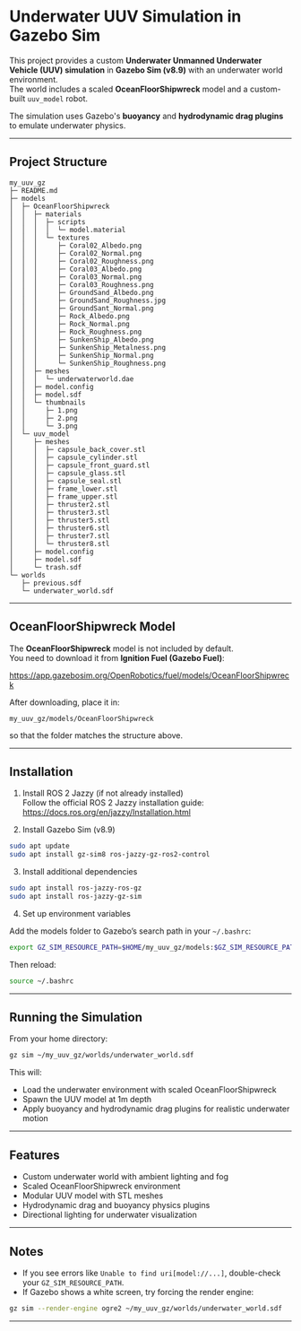 # Underwater UUV Simulation in Gazebo Sim

This project provides a custom **Underwater Unmanned Underwater Vehicle (UUV) simulation** in **Gazebo Sim (v8.9)** with an underwater world environment.  
The world includes a scaled **OceanFloorShipwreck** model and a custom-built `uuv_model` robot.

The simulation uses Gazebo's **buoyancy** and **hydrodynamic drag plugins** to emulate underwater physics.

---

## Project Structure

```
my_uuv_gz
├─ README.md
├─ models
│  ├─ OceanFloorShipwreck
│  │  ├─ materials
│  │  │  ├─ scripts
│  │  │  │  └─ model.material
│  │  │  └─ textures
│  │  │     ├─ Coral02_Albedo.png
│  │  │     ├─ Coral02_Normal.png
│  │  │     ├─ Coral02_Roughness.png
│  │  │     ├─ Coral03_Albedo.png
│  │  │     ├─ Coral03_Normal.png
│  │  │     ├─ Coral03_Roughness.png
│  │  │     ├─ GroundSand_Albedo.png
│  │  │     ├─ GroundSand_Roughness.jpg
│  │  │     ├─ GroundSant_Normal.png
│  │  │     ├─ Rock_Albedo.png
│  │  │     ├─ Rock_Normal.png
│  │  │     ├─ Rock_Roughness.png
│  │  │     ├─ SunkenShip_Albedo.png
│  │  │     ├─ SunkenShip_Metalness.png
│  │  │     ├─ SunkenShip_Normal.png
│  │  │     └─ SunkenShip_Roughness.png
│  │  ├─ meshes
│  │  │  └─ underwaterworld.dae
│  │  ├─ model.config
│  │  ├─ model.sdf
│  │  └─ thumbnails
│  │     ├─ 1.png
│  │     ├─ 2.png
│  │     └─ 3.png
│  └─ uuv_model
│     ├─ meshes
│     │  ├─ capsule_back_cover.stl
│     │  ├─ capsule_cylinder.stl
│     │  ├─ capsule_front_guard.stl
│     │  ├─ capsule_glass.stl
│     │  ├─ capsule_seal.stl
│     │  ├─ frame_lower.stl
│     │  ├─ frame_upper.stl
│     │  ├─ thruster2.stl
│     │  ├─ thruster3.stl
│     │  ├─ thruster5.stl
│     │  ├─ thruster6.stl
│     │  ├─ thruster7.stl
│     │  └─ thruster8.stl
│     ├─ model.config
│     ├─ model.sdf
│     └─ trash.sdf
└─ worlds
   ├─ previous.sdf
   └─ underwater_world.sdf
```

---

## OceanFloorShipwreck Model

The **OceanFloorShipwreck** model is not included by default.  
You need to download it from **Ignition Fuel (Gazebo Fuel)**:

https://app.gazebosim.org/OpenRobotics/fuel/models/OceanFloorShipwreck

After downloading, place it in:

```
my_uuv_gz/models/OceanFloorShipwreck
```

so that the folder matches the structure above.

---

## Installation

1. Install ROS 2 Jazzy (if not already installed)  
   Follow the official ROS 2 Jazzy installation guide:  
   https://docs.ros.org/en/jazzy/Installation.html

2. Install Gazebo Sim (v8.9)

```bash
sudo apt update
sudo apt install gz-sim8 ros-jazzy-gz-ros2-control
```

3. Install additional dependencies

```bash
sudo apt install ros-jazzy-ros-gz
sudo apt install ros-jazzy-gz-sim
```

4. Set up environment variables

Add the models folder to Gazebo’s search path in your `~/.bashrc`:

```bash
export GZ_SIM_RESOURCE_PATH=$HOME/my_uuv_gz/models:$GZ_SIM_RESOURCE_PATH
```

Then reload:

```bash
source ~/.bashrc
```

---

## Running the Simulation

From your home directory:

```bash
gz sim ~/my_uuv_gz/worlds/underwater_world.sdf
```

This will:

- Load the underwater environment with scaled OceanFloorShipwreck  
- Spawn the UUV model at 1m depth  
- Apply buoyancy and hydrodynamic drag plugins for realistic underwater motion  

---

## Features

- Custom underwater world with ambient lighting and fog  
- Scaled OceanFloorShipwreck environment  
- Modular UUV model with STL meshes  
- Hydrodynamic drag and buoyancy physics plugins  
- Directional lighting for underwater visualization  

---

## Notes

- If you see errors like `Unable to find uri[model://...]`, double-check your `GZ_SIM_RESOURCE_PATH`.  
- If Gazebo shows a white screen, try forcing the render engine:

```bash
gz sim --render-engine ogre2 ~/my_uuv_gz/worlds/underwater_world.sdf
```

---


